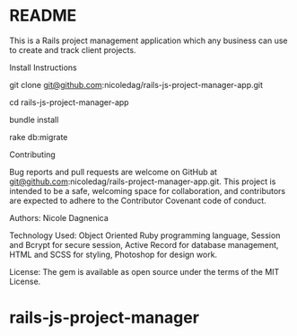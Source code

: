 # README

This is a Rails project management application which any business can use to create and track client projects.

Install Instructions

git clone git@github.com:nicoledag/rails-js-project-manager-app.git

cd rails-js-project-manager-app

bundle install

rake db:migrate

Contributing

Bug reports and pull requests are welcome on GitHub at git@github.com:nicoledag/rails-project-manager-app.git. This project is intended to be a safe, welcoming space for collaboration, and contributors are expected to adhere to the Contributor Covenant code of conduct.

Authors: Nicole Dagnenica

Technology Used: Object Oriented Ruby programming language, Session and Bcrypt for secure session, Active Record for database management, HTML and SCSS for styling, Photoshop for design work.

License: The gem is available as open source under the terms of the MIT License.
# rails-js-project-manager
